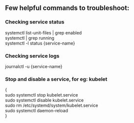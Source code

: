 ## Few helpful commands to troubleshoot:  

### Checking service status  
systemctl list-unit-files | grep enabled  
systemctl | grep running  
systemctl -l status {service-name}  

### Checking service logs  
journalctl -u {service-name}  

### Stop and disable a service, for eg: kubelet  
{  
  sudo systemctl stop kubelet.service  
  sudo systemctl disable kubelet.service  
  sudo rm /etc/systemd/system/kubelet.service  
  sudo systemctl daemon-reload  
}  